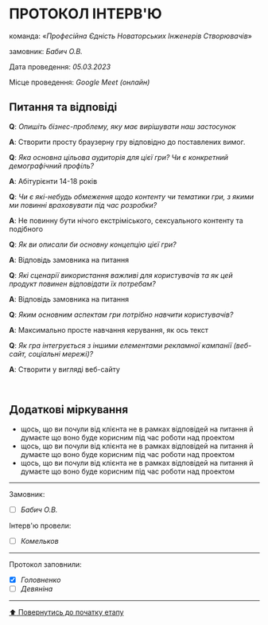# ПРОТОКОЛ ІНТЕРВ'Ю

команда: «*Професійна Єдність Новаторських Інженерів Створювачів*»

замовник:  *Бабич О.В.*

Дата проведення: *05.03.2023*

Місце проведення: *Google Meet (онлайн)*

## Питання та відповіді

**Q**: *Опишіть бізнес-проблему, яку має вирішувати наш застосунок*

**A**: Створити просту браузерну гру відповідно до поставлених вимог.

**Q**: *Яка основна цільова аудиторія для цієї гри? Чи є конкретний демографічний профіль?*

**A**: Абітурієнти 14-18 років

**Q**: *Чи є які-небудь обмеження щодо контенту чи тематики гри, з якими ми повинні враховувати під час розробки?*

**A**: Не повинну бути нічого екстріміського, сексуального контенту та подібного

**Q**: *Як ви описали би основну концепцію цієї гри?*

**A**: Відповідь замовника на питання 

**Q**: *Які сценарії використання важливі для користувачів та як цей продукт повинен відповідати їх потребам?*

**A**: Відповідь замовника на питання 

**Q**: *Яким основним аспектам гри потрібно навчити користувачів?*

**A**: Максимально просте навчання керування, як ось текст

**Q**: *Як гра інтегрується з іншими елементами рекламної кампанії (веб-сайт, соціальні мережі)?*

**A**: Створити у вигляді веб-сайту

<br>

## Додаткові міркування
* щось, що ви почули від клієнта не в рамках відповідей на питання й думаєте що воно буде корисним під час роботи над проектом
* щось, що ви почули від клієнта не в рамках відповідей на питання й думаєте що воно буде корисним під час роботи над проектом
* щось, що ви почули від клієнта не в рамках відповідей на питання й думаєте що воно буде корисним під час роботи над проектом

---
Замовник: 		
- [ ] *Бабич О.В.*

Інтерв'ю провели:			

- [ ] *Комельков*

---

Протокол заповнили:

- [X] *Головненко*
- [ ] *Девяніна*
---

[:arrow_up: Повернутись до початку етапу](/docs/1.Envisioning/README.md)

